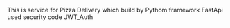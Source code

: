 This is service for Pizza Delivery which build by Pythom framework FastApi
used security code JWT_Auth 
